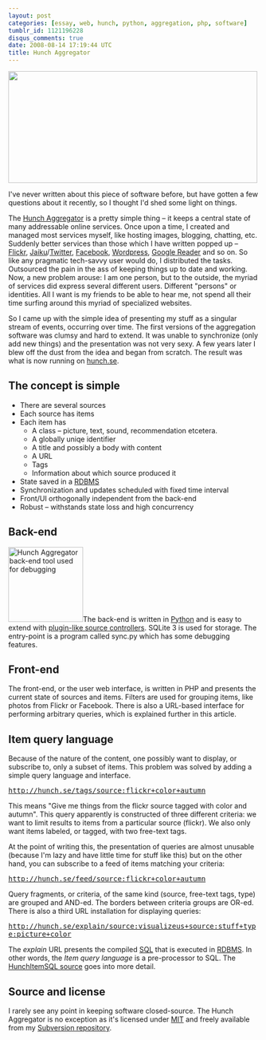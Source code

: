 ```yaml
---
layout: post
categories: [essay, web, hunch, python, aggregation, php, software]
tumblr_id: 1121196228
disqus_comments: true
date: 2008-08-14 17:19:44 UTC
title: Hunch Aggregator
---
```


<a href="/attachments/2008/08/hunch-aggregator-ui.png"><img src="/attachments/2008/08/hunch-aggregator-ui-small.png" alt="" title="hunch-aggregator-ui-small" width="500" height="224" class="alignnone size-full wp-image-641" /></a>

I've never written about this piece of software before, but have gotten a few questions about it recently, so I thought I'd shed some light on things.

The <a href="http://hunch.se/">Hunch Aggregator</a> is a pretty simple thing – it keeps a central state of many addressable online services. Once upon a time, I created and managed most services myself, like hosting images, blogging, chatting, etc. Suddenly better services than those which I have written popped up – <a href="http://flickr.com/">Flickr</a>, <a href="http://jaiku.com/">Jaiku</a>/<a href="http://twitter.com/">Twitter</a>, <a href="http://facebook.com/">Facebook</a>, <a href="http://wordpress.org/">Wordpress</a>, <a href="http://www.google.com/reader/">Google Reader</a> and so on. So like any pragmatic tech-savvy user would do, I distributed the tasks. Outsourced the pain in the ass of keeping things up to date and working. Now, a new problem arouse: I am one person, but to the outside, the myriad of services did express several different users. Different "persons" or identities. All I want is my friends to be able to hear me, not spend all their time surfing around this myriad of specialized websites.

So I came up with the simple idea of presenting my stuff as a singular stream of events, occurring over time. The first versions of the aggregation software was clumsy and hard to extend. It was unable to synchronize (only add new things) and the presentation was not very sexy. A few years later I blew off the dust from the idea and began from scratch. The result was what is now running on <a href="http://hunch.se/">hunch.se</a>.

<!--more-->
<h2>The concept is simple</h2>
<ul>
<li>There are several sources</li>
<li>Each source has items</li>
<li>Each item has
<ul>
<li>A class – picture, text, sound, recommendation etcetera.</li>
<li>A globally uniqe identifier</li>
<li>A title and possibly a body with content</li>
<li>A URL</li>
<li>Tags</li>
<li>Information about which source produced it</li>
</ul>
</li>
<li>State saved in a <a href="http://en.wikipedia.org/wiki/Relational_database_management_system">RDBMS</a></li>
<li>Synchronization and updates scheduled with fixed time interval</li>
<li>Front/UI orthogonally independent from the back-end</li>
<li>Robust – withstands state loss and high concurrency</li>
</ul>

<h2>Back-end</h2>
<a href="/attachments/2008/08/hunch-aggregator-debug.png"><img src="/attachments/2008/08/hunch-aggregator-debug-150x150.png" alt="Hunch Aggregator back-end tool used for debugging" title="Hunch Aggregator back-end tool used for debugging" width="150" height="150" class="alignright size-thumbnail wp-image-629" /></a>The back-end is written in <a href="http://python.org/">Python</a> and is easy to extend with <a href="http://svn.hunch.se/rasmus/hunch-aggregator/aggregator/sources/">plugin-like source controllers</a>. SQLite 3 is used for storage. The entry-point is a program called sync.py which has some debugging features.

<h2>Front-end</h2>
The front-end, or the user web interface, is written in PHP and presents the current state of sources and items. Filters are used for grouping items, like photos from Flickr or Facebook. There is also a URL-based interface for performing arbitrary queries, which is explained further in this article.

<h2>Item query language</h2>
Because of the nature of the content, one possibly want to display, or subscribe to, only a subset of items. This problem was solved by adding a simple query language and interface.

<tt><a href="http://hunch.se/tags/source:flickr+color+autumn">http://hunch.se/tags/source:flickr+color+autumn</a></tt>

This means "Give me things from the flickr source tagged with color and autumn". This query apparently is constructed of three different criteria: we want to limit results to items from a particular source (flickr). We also only want items labeled, or tagged, with two free-text tags.

At the point of writing this, the presentation of queries are almost unusable (because I'm lazy and have little time for stuff like this) but on the other hand, you can subscribe to a feed of items matching your criteria:

<tt><a href="http://hunch.se/feed/source:flickr+color+autumn">http://hunch.se/feed/source:flickr+color+autumn</a></tt>

Query fragments, or criteria, of the same kind (source, free-text tags, type) are grouped and AND-ed. The borders between criteria groups are OR-ed. There is also a third URL installation for displaying queries:

<tt><a href="http://hunch.se/explain/source:visualizeus+source:stuff+type:picture+color">http://hunch.se/explain/source:visualizeus+source:stuff+type:picture+color</a></tt>

The <em>explain</em> URL presents the compiled <a href="http://en.wikipedia.org/wiki/SQL">SQL</a> that is executed in <a href="http://en.wikipedia.org/wiki/Relational_database_management_system">RDBMS</a>. In other words, the <em>Item query language</em> is a pre-processor to SQL. The <a href="http://svn.hunch.se/rasmus/hunch-aggregator/lib/hunch_aggregator/HunchItemSQL.php">HunchItemSQL source</a> goes into more detail.

<h2>Source and license</h2>
I rarely see any point in keeping software closed-source. The Hunch Aggregator is no exception as it's licensed under <a href="http://www.opensource.org/licenses/mit-license.php">MIT</a> and freely available from my <a href="http://svn.hunch.se/rasmus/hunch-aggregator/" title="Grab a copy by doing: svn co http://svn.hunch.se/rasmus/hunch-aggregator/">Subversion repository</a>.
